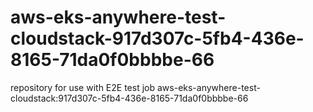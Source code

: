 # aws-eks-anywhere-test-cloudstack-917d307c-5fb4-436e-8165-71da0f0bbbbe-66
repository for use with E2E test job aws-eks-anywhere-test-cloudstack:917d307c-5fb4-436e-8165-71da0f0bbbbe-66
